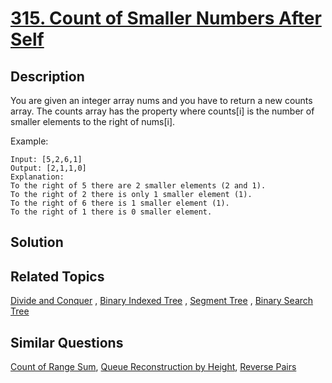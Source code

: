 # [315. Count of Smaller Numbers After Self](https://leetcode.com/problems/count-of-smaller-numbers-after-self)

## Description

You are given an integer array nums and you have to return a new counts array. The counts array has the property where counts[i] is the number of smaller elements to the right of nums[i].

Example:

```
Input: [5,2,6,1]
Output: [2,1,1,0] 
Explanation:
To the right of 5 there are 2 smaller elements (2 and 1).
To the right of 2 there is only 1 smaller element (1).
To the right of 6 there is 1 smaller element (1).
To the right of 1 there is 0 smaller element.
```

## Solution



## Related Topics

[Divide and Conquer](https://leetcode.com/tag/divide-and-conquer/) , [Binary Indexed Tree](https://leetcode.com/tag/binary-indexed-tree/) , [Segment Tree](https://leetcode.com/tag/segment-tree/) , [Binary Search Tree](https://leetcode.com/tag/binary-search-tree/) 

## Similar Questions

[Count of Range Sum](https://leetcode.com/problems/count-of-range-sum/), [Queue Reconstruction by Height](https://leetcode.com/problems/queue-reconstruction-by-height/), [Reverse Pairs](https://leetcode.com/problems/reverse-pairs/)
